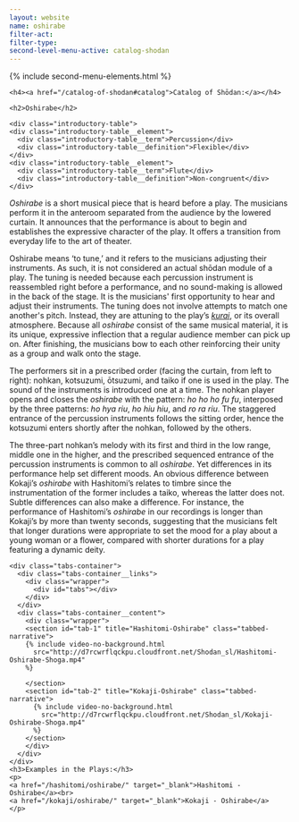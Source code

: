 ```yaml
---
layout: website
name: oshirabe
filter-act:
filter-type:
second-level-menu-active: catalog-shodan
---
```


{% include second-menu-elements.html %}

<main class="page-content">
  <div class="text-container">

    <h4><a href="/catalog-of-shodan#catalog">Catalog of Shōdan:</a></h4>

    <h2>Oshirabe</h2>

    <div class="introductory-table">
    <div class="introductory-table__element">
      <div class="introductory-table__term">Percussion</div>
      <div class="introductory-table__definition">Flexible</div>
    </div>
    <div class="introductory-table__element">
      <div class="introductory-table__term">Flute</div>
      <div class="introductory-table__definition">Non-congruent</div>
    </div>
  </div>

  <p><em>Oshirabe</em> is a short musical piece that is heard before a play. The musicians perform it in the anteroom separated from the audience by the lowered curtain. It announces that the performance is about to begin and establishes the expressive character of the play. It offers a transition from everyday life to the art of theater. </p>
  <p>Oshirabe means ‘to tune,’ and it refers to the musicians adjusting their instruments. As such, it is not considered an actual shōdan module of a play.
  The tuning is needed because each percussion instrument is reassembled right before a performance, and no sound-making is allowed in the back of the stage. It is the musicians' first opportunity to hear and adjust their instruments. The tuning does not involve attempts to match one another's pitch. Instead, they are attuning to the play’s <a href="/about-intermedia/#Kurai" target="_blank"><em>kurai</em></a>, or its overall atmosphere. Because all <em>oshirabe</em> consist of the same musical material, it is its unique, expressive inflection that a regular audience member can pick up on. After finishing, the musicians bow to each other reinforcing their unity as a group and walk onto the stage.</p>


  <p>The performers sit in a prescribed order (facing the curtain, from left to right): nohkan, kotsuzumi, ōtsuzumi, and taiko if one is used in the play. The sound of the instruments is introduced one at a time. The nohkan player opens and closes the <em>oshirabe</em> with the pattern: <em>ho ho ho fu fu</em>, interposed by the three patterns: <em>ho hya riu</em>, <em>ho hiu hiu</em>, and <em>ro ra riu</em>. The staggered entrance of the percussion instruments follows the sitting order, hence the kotsuzumi enters shortly after the nohkan, followed by the others. </p>

  <p>The three-part nohkan’s melody with its first and third in the low range, middle one in the higher, and the prescribed sequenced entrance of the percussion instruments is common to all <em>oshirabe</em>. 
  Yet differences in its performance help set different moods.
  An obvious difference between Kokaji’s <em>oshirabe</em> with Hashitomi’s relates to timbre since the instrumentation of the former includes a taiko, whereas the latter does not. Subtle differences can also make a difference. For instance, the performance of Hashitomi’s <em>oshirabe</em> in our recordings is longer than Kokaji’s by more than twenty seconds, suggesting that the musicians felt that longer durations were appropriate to set the mood for a play about a young woman or a flower, compared with shorter durations for a play featuring a dynamic deity. </p>


    <div class="tabs-container">
      <div class="tabs-container__links">
        <div class="wrapper">
          <div id="tabs"></div>
        </div>
      </div>
      <div class="tabs-container__content">
        <div class="wrapper">
        <section id="tab-1" title="Hashitomi-Oshirabe" class="tabbed-narrative">
        {% include video-no-background.html
          src="http://d7rcwrflqckpu.cloudfront.net/Shodan_sl/Hashitomi-Oshirabe-Shoga.mp4"
        %}

        </section>
        <section id="tab-2" title="Kokaji-Oshirabe" class="tabbed-narrative">
          {% include video-no-background.html
            src="http://d7rcwrflqckpu.cloudfront.net/Shodan_sl/Kokaji-Oshirabe-Shoga.mp4"
          %}
        </section>
        </div>
      </div>
    </div>
    <h3>Examples in the Plays:</h3>
    <p>
    <a href="/hashitomi/oshirabe/" target="_blank">Hashitomi - Oshirabe</a><br>
    <a href="/kokaji/oshirabe/" target="_blank">Kokaji - Oshirabe</a>
    </p>
</div>
</main>

